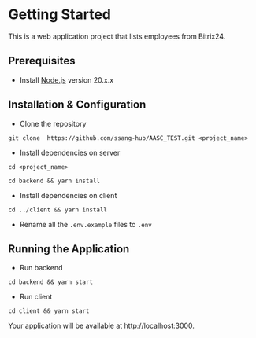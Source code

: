 # Getting Started

This is a web application project that lists employees from Bitrix24.

## Prerequisites

- Install [Node.js](https://nodejs.org/en/) version 20.x.x

## Installation & Configuration

- Clone the repository

```
git clone  https://github.com/ssang-hub/AASC_TEST.git <project_name>
```

- Install dependencies on server

```
cd <project_name>
```

```
cd backend && yarn install
```

- Install dependencies on client

```
cd ../client && yarn install
```

- Rename all the `.env.example` files to `.env`

## Running the Application

- Run backend

```
cd backend && yarn start
```

- Run client

```
cd client && yarn start
```

Your application will be available at http://localhost:3000.
